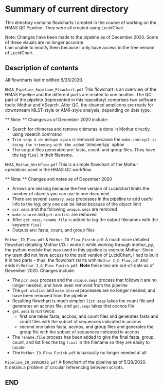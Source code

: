 # Summary of current directory

This directory contains flowcharts I created in the course of working on the HMAS QC Pipeline.
They were all created using LucidChart.

Note: Changes have been made to the pipeline as of December 2020. Some of these visuals are no longer accurate.  
I am unable to modify them because I only have access to the free version of LucidChart.

## Description of contents 

All flowcharts last modified 5/28/2020.

`HMAS_Pipeline_Swimlane_Flowchart.pdf`
This flowchart is an overview of the HMAS Pipeline and the different parts are related to one another.
The QC part of the pipeline (represented in this repository) comprises two software tools: Mothur and VSearch.
After QC, the cleaned amplicons are ready for downstream MLST-style or AMR-style analysis, depending on data type.

** Note: ** Changes as of December 2020 include:
* Search for chimeras and remove chimeras is done in Mothur directly, using vsearch command
* `Trim seqs & de-dedupe again` is removed because the `make.contigs1 is doing the trimming with the added `trimoverlap` option
* The output files generated are: fasta, count, and group files. They have the tag `final` in their filename.

`HMAS_Mothur_Workflow.pdf`
This is a simple flowchart of the Mothur operations used in the HMAS QC workflow.

** Note: ** Changes and notes as of December 2020
* Arrows are missing because the free version of Lucidchart limits the number of objects you can use in one document
* There are several `summary.seqs` processes in the pipeline to add useful info to the log; only one can be listed because of the object limit
* `pcr.seqs` and the following `unique.seqs` are removed
* `make.shared` and `get.otulist` are removed
* After `get.seqs`, `rename.file` is added to tag the output filenames with the keyword `final`
* Outputs are: fasta, count, and group files

`Mothur_IO_Flow.pdf` & `Mothur_IO_Flow_Finish.pdf`
A much more detailed flowchart detailing Mothur I/O.  I wrote it while working through mothur_py, the python module that was used in this pipeline to execute Mothur. Since my team did not have access to the paid version of LucidChart, I had to built it in two parts - thus, the flowchart starts with `Mothur I_O Flow.pdf` and ends in `Mothur I_O Flow Finish.pdf`.  **Note** these two are out-of-date as of December 2020. Changes include:

* The `pcr.seqs` process and the `unique.seqs` process that follows it are no longer needed, and have been removed from the pipeline
* The `get.otulist` and `make.shared` processes are no longer needed, and have been removed from the pipeline
* Resulting flowchart is much simpler: `list.seqs` takes the count file and generates an accnos file, and `get.seqs` takes that accnos file
* `get.seqs` is run twice: 
    * first one takes fasta, accnos, and count files and generates fasta and count files with the subset of sequences indicated in accnos
    * second one takes fasta, accnos, and group files and generates the group file with the subset of sequences indicated in accnos
* The `rename.file` process has been added to give the final fasta, group, count, and list files the tag `final` in the filename so they are easily to locate
* The `Mothur_IO_Flow_Finish.pdf` is basically no longer needed at all

`Pipeline_IO_28052020.pdf`
A flowchart of the pipeline as of 5/28/2020.  
It details a problem of circular referencing between scripts.

## END
